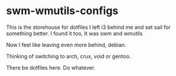 # swm-wmutils-configs
This is the storehouse for dotfiles
I left i3 behind me and set sail for something better.
I found it too, It was swm and wmutils

Now I feel like leaving even more behind, debian.

Thinking of switching to arch, crux, void or gentoo.

There be dotfiles here.
Do whatever.
